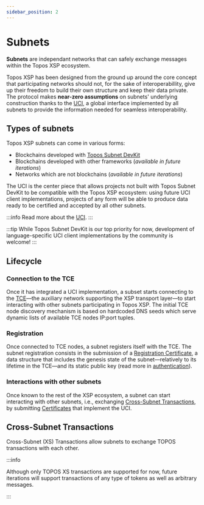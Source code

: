 ```yaml
---
sidebar_position: 2
---
```


# Subnets

**Subnets** are independant networks that can safely exchange messages within the Topos XSP ecosystem.

Topos XSP has been designed from the ground up around the core concept that participating networks should not, for the sake of interoperabillity, give up their freedom to build their own structure and keep their data private. The protocol makes **near-zero assumptions** on subnets' underlying construction thanks to the [UCI](#), a global interface implemented by all subnets to provide the information needed for seamless interoperability.

## Types of subnets

Topos XSP subnets can come in various forms:

- Blockchains developed with [Topos Subnet DevKit](#)
- Blockchains developed with other frameworks (_available in future iterations_)
- Networks which are not blockchains (_available in future iterations_)

The UCI is the center piece that allows projects not built with Topos Subnet DevKit to be compatible with the Topos XSP ecosystem: using future UCI client implementations, projects of any form will be able to produce data ready to be certified and accepted by all other subnets.

:::info
Read more about the [UCI](#).
:::

:::tip
While Topos Subnet DevKit is our top priority for now, development of language-specific UCI client implementations by the community is welcome!
:::

## Lifecycle

### Connection to the TCE

Once it has integrated a UCI implementation, a subset starts connecting to the [TCE](#)—the auxiliary network supporting the XSP transport layer—to start interacting with other subnets participating in Topos XSP. The initial TCE node discovery mechanism is based on hardcoded DNS seeds which serve dynamic lists of available TCE nodes IP:port tuples.

### Registration

Once connected to TCE nodes, a subnet registers itself with the TCE. The subnet registration consists in the submission of a [Registration Certificate](learn/uci/subnet-registration), a data structure that includes the genesis state of the subnet—relatively to its lifetime in the TCE—and its static public key (read more in [authentication](learn/uci/authentication)).

### Interactions with other subnets

Once known to the rest of the XSP ecosystem, a subnet can start interacting with other subnets, i.e., exchanging [Cross-Subnet Transactions](#cross-subnet-transactions), by submitting [Certificates](#) that implement the UCI.

## Cross-Subnet Transactions

Cross-Subnet (XS) Transactions allow subnets to exchange TOPOS transactions with each other.

:::info

Although only TOPOS XS transactions are supported for now, future iterations will support transactions of any type of tokens as well as arbitrary messages.

:::
